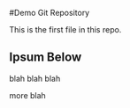 #Demo Git Repository

This is the first file in this repo.

## Ipsum Below
blah blah blah


more blah 
